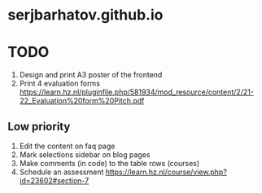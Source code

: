 # serjbarhatov.github.io

# TODO
1. Design and print A3 poster of the frontend
1. Print 4 evaluation forms https://learn.hz.nl/pluginfile.php/581934/mod_resource/content/2/21-22_Evaluation%20form%20Pitch.pdf




## Low priority
1. Edit the content on faq page
1. Mark selections sidebar on blog pages
1. Make comments (in code) to the table rows (courses)
1. Schedule an assessment https://learn.hz.nl/course/view.php?id=23602#section-7
